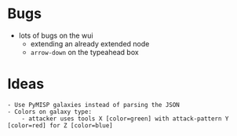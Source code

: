 # Bugs
- lots of bugs on the wui
    - extending an already extended node
    - ``arrow-down`` on the typeahead box


# Ideas
    - Use PyMISP galaxies instead of parsing the JSON
    - Colors on galaxy type:
        - attacker uses tools X [color=green] with attack-pattern Y [color=red] for Z [color=blue]
